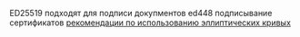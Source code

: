 ED25519 подходят для подписи докупментов
ed448  подписывание сертификатов
[рекомендации по использованию эллиптических кривых](https://cryptosys.net/pki/manpki/pki_eccsafecurves.html)